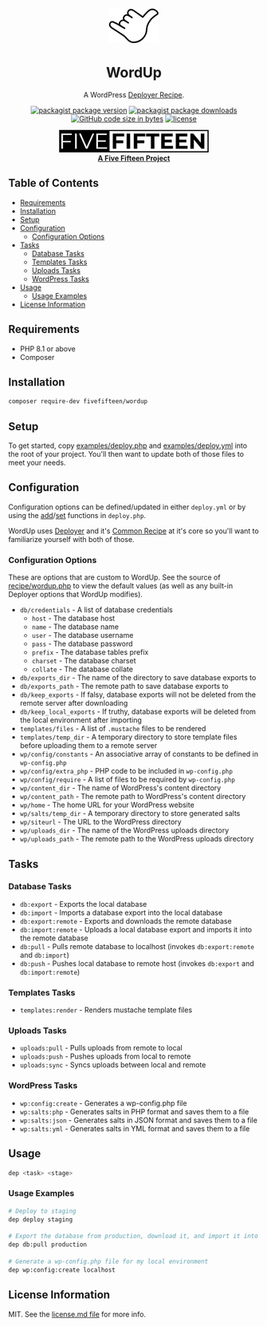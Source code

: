 <div align="center">

  <a href="https://github.com/fivefifteen/wordup">
    <picture>
      <source media="(prefers-color-scheme: dark)" srcset="./assets/wordup-white.png">
      <img src="./assets/wordup.png" alt="WordUp">
    </picture>
  </a>

  # WordUp

  A WordPress [Deployer Recipe](https://deployer.org).

  [![packagist package version](https://img.shields.io/packagist/v/fivefifteen/wordup.svg?style=flat-square)](https://packagist.org/packages/fivefifteen/wordup)
  [![packagist package downloads](https://img.shields.io/packagist/dt/fivefifteen/wordup.svg?style=flat-square)](https://packagist.org/packages/fivefifteen/wordup)
  [![GitHub code size in bytes](https://img.shields.io/github/languages/code-size/fivefifteen/wordup?style=flat-square)](https://github.com/fivefifteen/wordup)
  [![license](https://img.shields.io/github/license/fivefifteen/wordup.svg?style=flat-square)](https://github.com/fivefifteen/wordup/blob/main/license.md)

  <a href="https://fivefifteen.com" target="_blank"><img src="./assets/fivefifteen.png" /><br /><b>A Five Fifteen Project</b></a>

</div>


## Table of Contents

- [Requirements](#requirements)
- [Installation](#installation)
- [Setup](#setup)
- [Configuration](#configuration)
    - [Configuration Options](#configuration-options)
- [Tasks](#tasks)
    - [Database Tasks](#database-tasks)
    - [Templates Tasks](#templates-tasks)
    - [Uploads Tasks](#uploads-tasks)
    - [WordPress Tasks](#wordpress-tasks)
- [Usage](#usage)
    - [Usage Examples](#usage-examples)
- [License Information](#license-information)


## Requirements

- PHP 8.1 or above
- Composer


## Installation

```sh
composer require-dev fivefifteen/wordup
```


## Setup

To get started, copy [examples/deploy.php](examples/deploy.php) and [examples/deploy.yml](examples/deploy.yml) into the root of your project. You'll then want to update both of those files to meet your needs.


## Configuration

Configuration options can be defined/updated in either `deploy.yml` or by using the [add](https://deployer.org/docs/7.x/api#add)/[set](https://deployer.org/docs/7.x/api#set) functions in `deploy.php`.

WordUp uses [Deployer](https://deployer.org/docs/7.x/basics) and it's [Common Recipe](https://deployer.org/docs/7.x/recipe/common) at it's core so you'll want to familiarize yourself with both of those.


### Configuration Options

These are options that are custom to WordUp. See the source of [recipe/wordup.php](recipe/wordup.php) to view the default values (as well as any built-in Deployer options that WordUp modifies).

 - `db/credentials` - A list of database credentials
     - `host` - The database host
     - `name` - The database name
     - `user` - The database username
     - `pass` - The database password
     - `prefix` - The database tables prefix
     - `charset` - The database charset
     - `collate` - The database collate
 - `db/exports_dir` - The name of the directory to save database exports to
 - `db/exports_path` - The remote path to save database exports to
 - `db/keep_exports` - If falsy, database exports will not be deleted from the remote server after downloading
 - `db/keep_local_exports` - If truthy, database exports will be deleted from the local environment after importing
 - `templates/files` - A list of `.mustache` files to be rendered
 - `templates/temp_dir` - A temporary directory to store template files before uploading them to a remote server
 - `wp/config/constants` - An associative array of constants to be defined in `wp-config.php`
 - `wp/config/extra_php` - PHP code to be included in `wp-config.php`
 - `wp/config/require` - A list of files to be required by `wp-config.php`
 - `wp/content_dir` - The name of WordPress's content directory
 - `wp/content_path` - The remote path to WordPress's content directory
 - `wp/home` - The home URL for your WordPress website
 - `wp/salts/temp_dir` - A temporary directory to store generated salts
 - `wp/siteurl` - The URL to the WordPress directory
 - `wp/uploads_dir` - The name of the WordPress uploads directory
 - `wp/uploads_path` - The remote path to the WordPress uploads directory


## Tasks

### Database Tasks

 - `db:export` - Exports the local database
 - `db:import` - Imports a database export into the local database
 - `db:export:remote` - Exports and downloads the remote database
 - `db:import:remote` - Uploads a local database export and imports it into the remote database
 - `db:pull` - Pulls remote database to localhost (invokes `db:export:remote` and `db:import`)
 - `db:push` - Pushes local database to remote host (invokes `db:export` and `db:import:remote`)

### Templates Tasks

 - `templates:render` - Renders mustache template files

### Uploads Tasks

 - `uploads:pull` - Pulls uploads from remote to local
 - `uploads:push` - Pushes uploads from local to remote
 - `uploads:sync` - Syncs uploads between local and remote

### WordPress Tasks

 - `wp:config:create` - Generates a wp-config.php file
 - `wp:salts:php` - Generates salts in PHP format and saves them to a file
 - `wp:salts:json` - Generates salts in JSON format and saves them to a file
 - `wp:salts:yml` - Generates salts in YML format and saves them to a file


## Usage

```sh
dep <task> <stage>
```

### Usage Examples

```sh
# Deploy to staging
dep deploy staging

# Export the database from production, download it, and import it into the local database
dep db:pull production

# Generate a wp-config.php file for my local environment
dep wp:config:create localhost
```

## License Information

MIT. See the [license.md file](license.md) for more info.